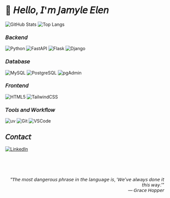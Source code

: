 # 👋 𝘏𝘦𝘭𝘭𝘰, 𝘐'𝘮 𝘑𝘢𝘮𝘺𝘭𝘦 𝘌𝘭𝘦𝘯

![GitHub Stats](https://github-readme-stats.vercel.app/api?username=jamyle-dev&show_icons=true&theme=tokyonight)
![Top Langs](https://github-readme-stats.vercel.app/api/top-langs/?username=jamyle-dev&layout=compact&theme=tokyonight)

### 𝘉𝘢𝘤𝘬𝘦𝘯𝘥
![Python](https://img.shields.io/badge/Python-3776AB?style=for-the-badge&logo=python&logoColor=white)
![FastAPI](https://img.shields.io/badge/FastAPI-009688?style=for-the-badge&logo=fastapi&logoColor=white)
![Flask](https://img.shields.io/badge/Flask-000000?style=for-the-badge&logo=flask&logoColor=white)
![Django](https://img.shields.io/badge/Django-092E20?style=for-the-badge&logo=django&logoColor=white)

### 𝘋𝘢𝘵𝘢𝘣𝘢𝘴𝘦
![MySQL](https://img.shields.io/badge/MySQL-4479A1?style=for-the-badge&logo=mysql&logoColor=white)
![PostgreSQL](https://img.shields.io/badge/PostgreSQL-4169E1?style=for-the-badge&logo=postgresql&logoColor=white)
![pgAdmin](https://img.shields.io/badge/pgAdmin-316192?style=for-the-badge&logo=postgresql&logoColor=white)

### 𝘍𝘳𝘰𝘯𝘵𝘦𝘯𝘥
![HTML5](https://img.shields.io/badge/HTML5-E34F26?style=for-the-badge&logo=html5&logoColor=white)
![TailwindCSS](https://img.shields.io/badge/Tailwind_CSS-06B6D4?style=for-the-badge&logo=tailwindcss&logoColor=white)

### 𝘛𝘰𝘰𝘭𝘴 𝘢𝘯𝘥 𝘞𝘰𝘳𝘬𝘧𝘭𝘰𝘸
![uv](https://img.shields.io/badge/uv-000000?style=for-the-badge&logo=python&logoColor=white)
![Git](https://img.shields.io/badge/Git-F05033?style=for-the-badge&logo=git&logoColor=white)
![VSCode](https://img.shields.io/badge/VSCode-007ACC?style=for-the-badge&logo=visual-studio-code&logoColor=white)

## 𝘊𝘰𝘯𝘵𝘢𝘤𝘵  
[![LinkedIn](https://img.shields.io/badge/LinkedIn-0A66C2?style=for-the-badge&logo=linkedin&logoColor=white)](https://linkedin.com/in/jamyle-elen)


<div align="end">

<br>
<br>
<br>

“𝘛𝘩𝘦 𝘮𝘰𝘴𝘵 𝘥𝘢𝘯𝘨𝘦𝘳𝘰𝘶𝘴 𝘱𝘩𝘳𝘢𝘴𝘦 𝘪𝘯 𝘵𝘩𝘦 𝘭𝘢𝘯𝘨𝘶𝘢𝘨𝘦 𝘪𝘴, ‘𝘞𝘦’𝘷𝘦 𝘢𝘭𝘸𝘢𝘺𝘴 𝘥𝘰𝘯𝘦 𝘪𝘵 𝘵𝘩𝘪𝘴 𝘸𝘢𝘺.’” <br>
— 𝘎𝘳𝘢𝘤𝘦 𝘏𝘰𝘱𝘱𝘦𝘳
</div>


